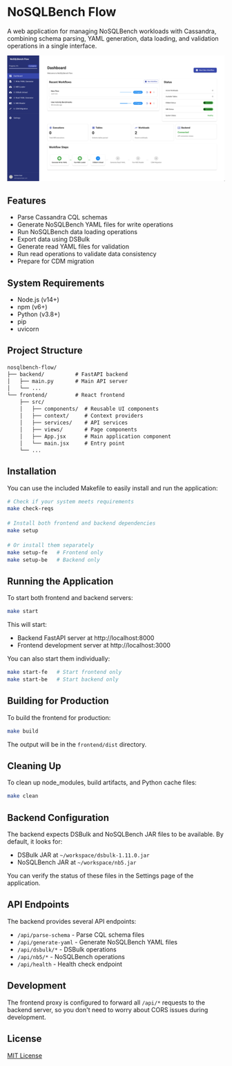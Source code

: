 # NoSQLBench Flow

A web application for managing NoSQLBench workloads with Cassandra, combining schema parsing, YAML generation, data loading, and validation operations in a single interface.

![Bench Flow](bench-flow-ui.png)

## Features

- Parse Cassandra CQL schemas
- Generate NoSQLBench YAML files for write operations
- Run NoSQLBench data loading operations
- Export data using DSBulk
- Generate read YAML files for validation
- Run read operations to validate data consistency
- Prepare for CDM migration

## System Requirements

- Node.js (v14+)
- npm (v6+)
- Python (v3.8+)
- pip
- uvicorn

## Project Structure

```
nosqlbench-flow/
├── backend/          # FastAPI backend
│   ├── main.py       # Main API server
│   └── ...
└── frontend/         # React frontend
    ├── src/
    │   ├── components/  # Reusable UI components
    │   ├── context/     # Context providers
    │   ├── services/    # API services
    │   ├── views/       # Page components
    │   ├── App.jsx      # Main application component
    │   └── main.jsx     # Entry point
    └── ...
```

## Installation

You can use the included Makefile to easily install and run the application:

```bash
# Check if your system meets requirements
make check-reqs

# Install both frontend and backend dependencies
make setup

# Or install them separately
make setup-fe   # Frontend only
make setup-be   # Backend only
```

## Running the Application

To start both frontend and backend servers:

```bash
make start
```

This will start:
- Backend FastAPI server at http://localhost:8000
- Frontend development server at http://localhost:3000

You can also start them individually:

```bash
make start-fe   # Start frontend only
make start-be   # Start backend only
```

## Building for Production

To build the frontend for production:

```bash
make build
```

The output will be in the `frontend/dist` directory.

## Cleaning Up

To clean up node_modules, build artifacts, and Python cache files:

```bash
make clean
```

## Backend Configuration

The backend expects DSBulk and NoSQLBench JAR files to be available. By default, it looks for:

- DSBulk JAR at `~/workspace/dsbulk-1.11.0.jar`
- NoSQLBench JAR at `~/workspace/nb5.jar`

You can verify the status of these files in the Settings page of the application.

## API Endpoints

The backend provides several API endpoints:

- `/api/parse-schema` - Parse CQL schema files
- `/api/generate-yaml` - Generate NoSQLBench YAML files
- `/api/dsbulk/*` - DSBulk operations
- `/api/nb5/*` - NoSQLBench operations
- `/api/health` - Health check endpoint

## Development

The frontend proxy is configured to forward all `/api/*` requests to the backend server, so you don't need to worry about CORS issues during development.

## License

[MIT License](LICENSE)